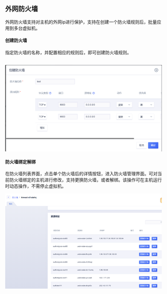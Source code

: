 ## 外网防火墙

外网防火墙支持对主机的外网ip进行保护，支持在创建一个防火墙规则后，批量应用到多台虚拟机。

#### 创建防火墙

指定防火墙的名称，并配置相应的规则后，即可创建防火墙规则。

​                               ![image-20201231172556905](../images/image-20201231172556905.png)

 

#### 防火墙绑定解绑

在防火墙列表界面，点击单个防火墙后的详情按钮，进入防火墙管理界面。可对当前防火墙绑定的主机进行修改，支持更换防火墙，或者解绑。该操作可在主机运行时动态操作，不需停止虚拟机。

![image-20201231172604123](../images/image-20201231172604123.png)